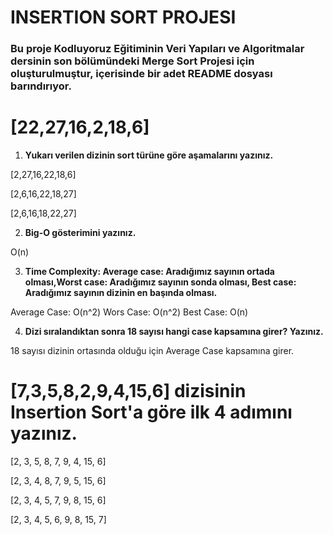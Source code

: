 # INSERTION SORT PROJESI

### Bu proje Kodluyoruz Eğitiminin Veri Yapıları ve Algoritmalar dersinin son bölümündeki Merge Sort Projesi için oluşturulmuştur, içerisinde bir adet README dosyası barındırıyor.

#  **[22,27,16,2,18,6]**

1. **Yukarı verilen dizinin sort türüne göre aşamalarını yazınız.**

[2,27,16,22,18,6]

[2,6,16,22,18,27]

[2,6,16,18,22,27]

2. **Big-O gösterimini yazınız.**

O(n)

3. **Time Complexity: Average case: Aradığımız sayının ortada olması,Worst case: Aradığımız sayının sonda olması, Best case: Aradığımız sayının dizinin en başında olması.**

Average Case: O(n^2) Wors Case: O(n^2) Best Case: O(n)

4. **Dizi sıralandıktan sonra 18 sayısı hangi case kapsamına girer? Yazınız.**

18 sayısı dizinin ortasında olduğu için Average Case kapsamına girer. 

# [7,3,5,8,2,9,4,15,6] dizisinin Insertion Sort'a göre ilk 4 adımını yazınız. #

[2, 3, 5, 8, 7, 9, 4, 15, 6]

[2, 3, 4, 8, 7, 9, 5, 15, 6]

[2, 3, 4, 5, 7, 9, 8, 15, 6]

[2, 3, 4, 5, 6, 9, 8, 15, 7]

